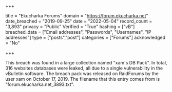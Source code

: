 +++

title = "Ekucharka Forums"
domain = "https://forum.ekucharka.net"
date_breached = "2019-09-25"
date = "2022-05-04"
record_count = "3,893"
privacy = "Public"
Verified = "True"
hashing = ["vB"]
breached_data = ["Email addresses", "Passwords", "Usernames", "IP addresses"]
type = ["posts","post"]
categories = ["Forums"]
acknowledged = "No"


+++


This breach was found in a large collection named "xam's DB Pack". In total, 316 websites databases were leaked, all due to a single vulnerability in the vBulletin software. The breach pack was released on RaidForums by the user xam on October 17, 2019. The filename that this entry comes from is "forum.ekucharka.net_3893.txt".

